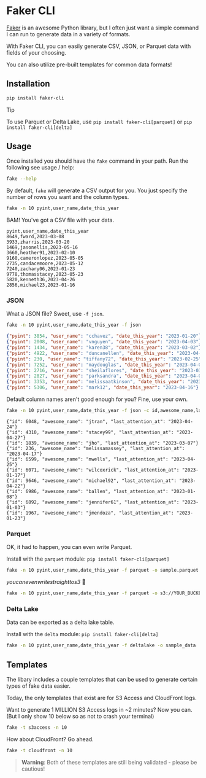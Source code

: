 # Faker CLI

[Faker](https://faker.readthedocs.io/en/master/) is an awesome Python library, but I often just want a simple command I can run to generate data in a variety of formats.

With Faker CLI, you can easily generate CSV, JSON, or Parquet data with fields of your choosing.

You can also utilize pre-built templates for common data formats!

## Installation

```bash
pip install faker-cli
```

> [!TIP]
> To use Parquet or Delta Lake, use `pip install faker-cli[parquet]` or `pip install faker-cli[delta]`

## Usage

Once installed you should have the `fake` command in your path. Run the following see usage / help:

```bash
fake --help
```

By default, `fake` will generate a CSV output for you. You just specify the number of rows you want and the column types.

```bash
fake -n 10 pyint,user_name,date_this_year
```

BAM! You've got a CSV file with your data.

```
pyint,user_name,date_this_year
8649,fward,2023-03-08
3933,zharris,2023-03-20
1469,jasonellis,2023-05-16
3660,heather91,2023-02-10
9160,cameronlopez,2023-05-05
2735,candacemoore,2023-05-12
7240,zachary06,2023-01-23
9778,thomasstacey,2023-05-23
5820,kenneth36,2023-04-26
2856,michael23,2023-01-16
```

### JSON

Wnat a JSON file? Sweet, use `-f json`.

```bash
fake -n 10 pyint,user_name,date_this_year -f json
```

```json
{"pyint": 3854, "user_name": "cchavez", "date_this_year": "2023-01-20"}
{"pyint": 2008, "user_name": "vnguyen", "date_this_year": "2023-04-03"}
{"pyint": 1434, "user_name": "karen38", "date_this_year": "2023-03-02"}
{"pyint": 4922, "user_name": "duncanellen", "date_this_year": "2023-04-22"}
{"pyint": 230, "user_name": "tiffany72", "date_this_year": "2023-02-25"}
{"pyint": 7252, "user_name": "maydouglas", "date_this_year": "2023-04-01"}
{"pyint": 2716, "user_name": "sheilaflores", "date_this_year": "2023-03-20"}
{"pyint": 2827, "user_name": "parksandra", "date_this_year": "2023-04-01"}
{"pyint": 3353, "user_name": "melissaatkinson", "date_this_year": "2023-02-10"}
{"pyint": 5306, "user_name": "mark12", "date_this_year": "2023-04-16"}
```

Default column names aren't good enough for you? Fine, use your own.

```bash
fake -n 10 pyint,user_name,date_this_year -f json -c id,awesome_name,last_attention_at
```

```
{"id": 6048, "awesome_name": "jtran", "last_attention_at": "2023-04-24"}
{"id": 4310, "awesome_name": "stacey99", "last_attention_at": "2023-04-27"}
{"id": 1839, "awesome_name": "jho", "last_attention_at": "2023-03-07"}
{"id": 236, "awesome_name": "melissamassey", "last_attention_at": "2023-04-17"}
{"id": 6599, "awesome_name": "mwells", "last_attention_at": "2023-04-25"}
{"id": 6071, "awesome_name": "wilcoxrick", "last_attention_at": "2023-01-17"}
{"id": 9646, "awesome_name": "michael92", "last_attention_at": "2023-04-22"}
{"id": 6986, "awesome_name": "ballen", "last_attention_at": "2023-01-08"}
{"id": 6892, "awesome_name": "jennifer61", "last_attention_at": "2023-01-03"}
{"id": 1967, "awesome_name": "jmendoza", "last_attention_at": "2023-01-23"}
```

### Parquet

OK, it had to happen, you can even write Parquet. 

Install with the `parquet` module: `pip install faker-cli[parquet]`

```bash
fake -n 10 pyint,user_name,date_this_year -f parquet -o sample.parquet
```

_youcanevenwritestraighttos3_ 🤭

```bash
fake -n 10 pyint,user_name,date_this_year -f parquet -o s3://YOUR_BUCKET/data/sample.parquet
```

### Delta Lake

Data can be exported as a delta lake table.

Install with the `delta` module: `pip install faker-cli[delta]`

```bash
fake -n 10 pyint,user_name,date_this_year -f deltalake -o sample_data
```


## Templates

The libary includes a couple templates that can be used to generate certain types of fake data easier.

Today, the only templates that exist are for S3 Access and CloudFront logs.

Want to generate 1 MILLION S3 Access logs in ~2 minutes? Now you can. (But I only show 10 below so as not to crash your terminal)

```bash
fake -t s3access -n 10
```

How about CloudFront? Go ahead.

```bash
fake -t cloudfront -n 10
```

> **Warning**: Both of these templates are still being validated - please be cautious!